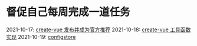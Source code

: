 # 督促自己每周完成一道任务

2021-10-17: [create-vue 发布并成为官方推荐](dailyTasks/create-vue-learning.js)
2021-10-18: [create-vue 工具函数实现](dailyTasks/create-vue-learning.js)
2021-10-19: [configstore](dailyTasks/configstore.js)
